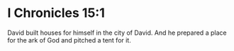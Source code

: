 # I Chronicles 15:1

David built houses for himself in the city of David. And he prepared a place for the ark of God and pitched a tent for it.
